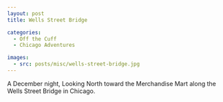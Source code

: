 ```yaml
---
layout: post
title: Wells Street Bridge

categories:
  - Off the Cuff
  - Chicago Adventures

images: 
  - src: posts/misc/wells-street-bridge.jpg
---
```


A December night, Looking North toward the Merchandise Mart along the Wells Street Bridge in Chicago.
